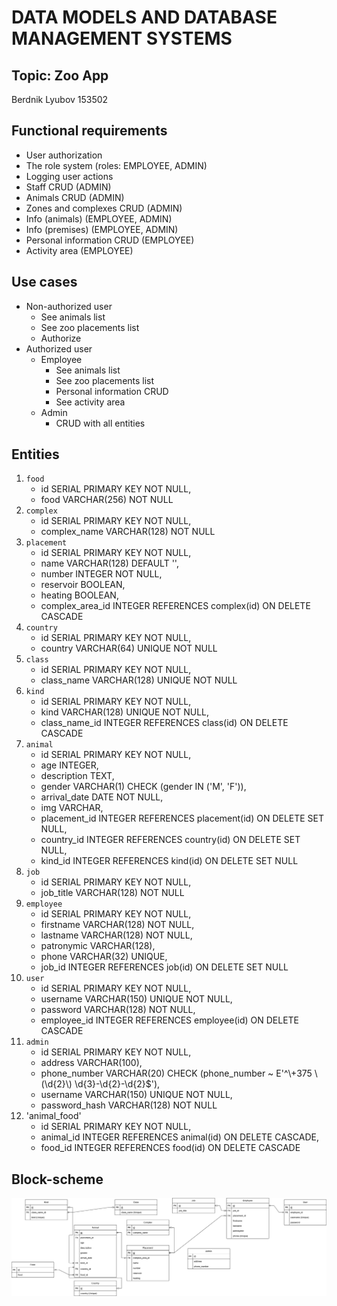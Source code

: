 # DATA MODELS AND DATABASE MANAGEMENT SYSTEMS
## Topic: Zoo App
Berdnik Lyubov 153502

## Functional requirements
* User authorization
* The role system (roles: EMPLOYEE, ADMIN)
* Logging user actions
* Staff CRUD (ADMIN)
* Animals CRUD (ADMIN)
* Zones and complexes CRUD (ADMIN)
* Info (animals) (EMPLOYEE, ADMIN)
* Info (premises) (EMPLOYEE, ADMIN)
* Personal information CRUD (EMPLOYEE)
* Activity area (EMPLOYEE)

## Use cases
* Non-authorized user
  * See animals list
  * See zoo placements list
  * Authorize
* Authorized user
  * Employee
    * See animals list
    * See zoo placements list
    * Personal information CRUD
    * See activity area
  * Admin
    * CRUD with all entities

## Entities
1. `food`
   * id SERIAL PRIMARY KEY NOT NULL,
   * food VARCHAR(256) NOT NULL
2. `complex`
   * id SERIAL PRIMARY KEY NOT NULL,
   * complex_name VARCHAR(128) NOT NULL
3. `placement`
   * id SERIAL PRIMARY KEY NOT NULL,
   * name VARCHAR(128) DEFAULT '',
   * number INTEGER NOT NULL,
   * reservoir BOOLEAN,
   * heating BOOLEAN,
   * complex_area_id INTEGER REFERENCES complex(id) ON DELETE CASCADE
4. `country`
   * id SERIAL PRIMARY KEY NOT NULL,
   * country VARCHAR(64) UNIQUE NOT NULL
5. `class`
   * id SERIAL PRIMARY KEY NOT NULL,
   * class_name VARCHAR(128) UNIQUE NOT NULL
6. `kind`
   * id SERIAL PRIMARY KEY NOT NULL,
   * kind VARCHAR(128) UNIQUE NOT NULL,
   * class_name_id INTEGER REFERENCES class(id) ON DELETE CASCADE
7. `animal`
   * id SERIAL PRIMARY KEY NOT NULL,
   * age INTEGER,
   * description TEXT,
   * gender VARCHAR(1) CHECK (gender IN ('M', 'F')),
   * arrival_date DATE NOT NULL,
   * img VARCHAR,
   * placement_id INTEGER REFERENCES placement(id) ON DELETE SET NULL,
   * country_id INTEGER REFERENCES country(id) ON DELETE SET NULL,
   * kind_id INTEGER REFERENCES kind(id) ON DELETE SET NULL
8. `job`
   * id SERIAL PRIMARY KEY NOT NULL,
   * job_title VARCHAR(128) NOT NULL
9. `employee`
   * id SERIAL PRIMARY KEY NOT NULL,
   * firstname VARCHAR(128) NOT NULL,
   * lastname VARCHAR(128) NOT NULL,
   * patronymic VARCHAR(128),
   * phone VARCHAR(32) UNIQUE,
   * job_id INTEGER REFERENCES job(id) ON DELETE SET NULL
10. `user`
    * id SERIAL PRIMARY KEY NOT NULL,
    * username VARCHAR(150) UNIQUE NOT NULL,
    * password VARCHAR(128) NOT NULL,
    * employee_id INTEGER REFERENCES employee(id) ON DELETE CASCADE
11. `admin`
    * id SERIAL PRIMARY KEY NOT NULL,
    * address VARCHAR(100),
    * phone_number VARCHAR(20) CHECK (phone_number ~ E'^\\+375 \\(\\d{2}\\) \\d{3}-\\d{2}-\\d{2}$'),
    * username VARCHAR(150) UNIQUE NOT NULL,
    * password_hash VARCHAR(128) NOT NULL
12. 'animal_food'
    * id SERIAL PRIMARY KEY NOT NULL,
    * animal_id INTEGER REFERENCES animal(id) ON DELETE CASCADE,
    * food_id INTEGER REFERENCES food(id) ON DELETE CASCADE
## Block-scheme
![Entity diagram](https://github.com/lberdnik/zoo-app/blob/main/диаграмма.png)

